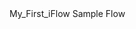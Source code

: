 <?xml version="1.0" encoding="UTF-8"?>
<IntegrationFlow>
<Name>My_First_iFlow</Name>
<Description>Sample Flow</Description>
</IntegrationFlow>

